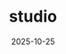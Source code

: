 ---
title: "studio"
type: "page"
section: "studio"
summary: "parallel spaces evolving at their own pace."
date: 2025-10-25
---